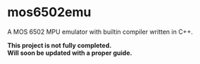 # mos6502emu
A MOS 6502 MPU emulator with builtin compiler written in C++.

**This project is not fully completed.**  
**Will soon be updated with a proper guide.**
